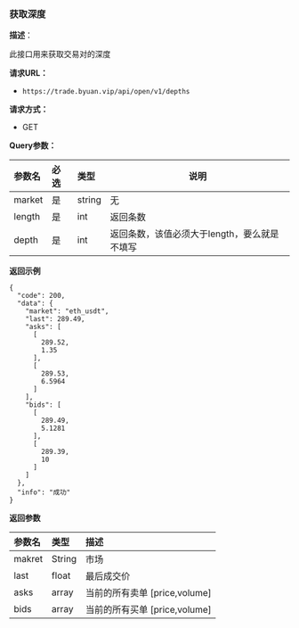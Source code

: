 ### 获取深度

**描述**：

此接口用来获取交易对的深度

**请求URL：** 
- ` https://trade.byuan.vip/api/open/v1/depths `
  
**请求方式：**
- GET 

**Query参数：** 

|参数名|必选|类型|说明|
|:----    |:---|:----- |-----   |
|market |  是  |    string   |    无   |
|length |  是  |    int   |    返回条数   |
|depth |  是  |    int   |    返回条数，该值必须大于length，要么就是不填写   |


**返回示例**

``` 
{
  "code": 200,
  "data": {
    "market": "eth_usdt",
    "last": 289.49,
    "asks": [
      [
        289.52,
        1.35
      ],
      [
        289.53,
        6.5964
      ]
    ],
    "bids": [
      [
        289.49,
        5.1281
      ],
      [
        289.39,
        10
      ]
    ]
  },
  "info": "成功"
}

```


**返回参数**

| 参数名          | 类型   | 描述   |
| :----------- |  :--- | :--- |
| makret | String     | 市场 |
| last | float     | 最后成交价 |
| asks | array     | 当前的所有卖单 [price,volume] |
| bids | array     | 当前的所有买单 [price,volume] |